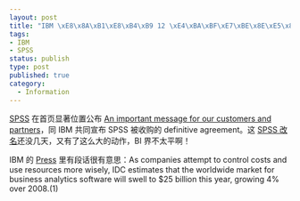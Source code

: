 ```yaml
--- 
layout: post
title: "IBM \xE8\x8A\xB1\xE8\xB4\xB9 12 \xE4\xBA\xBF\xE7\xBE\x8E\xE5\x85\x83\xE6\x94\xB6\xE8\xB4\xAD SPSS"
tags: 
- IBM
- SPSS
status: publish
type: post
published: true
category:
  - Information
---
```

<a href="http://www.spss.com/">SPSS</a> 在首页显著位置公布 <a href="http://www.spss.com/ibm-announce/">An important message for our customers and partners</a>，同 IBM 共同宣布 SPSS 被收购的 definitive agreement。这 <a href="http://www.bjt.name/2009/04/spss-pasw/">SPSS 改名</a>还没几天，又有了这么大的动作，BI 界不太平啊！


IBM 的 <a href="http://www-03.ibm.com/press/us/en/pressrelease/27936.wss">Press</a> 里有段话很有意思：As companies attempt to control costs and use resources more wisely, IDC estimates that the worldwide market for business analytics software will swell to $25 billion this year, growing 4% over 2008.(1)
